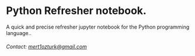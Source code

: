 # Python Refresher notebook.

A quick and precise refresher jupyter notebook for the Python programming language..

###### Contact: mert1ozturk@gmail.com
